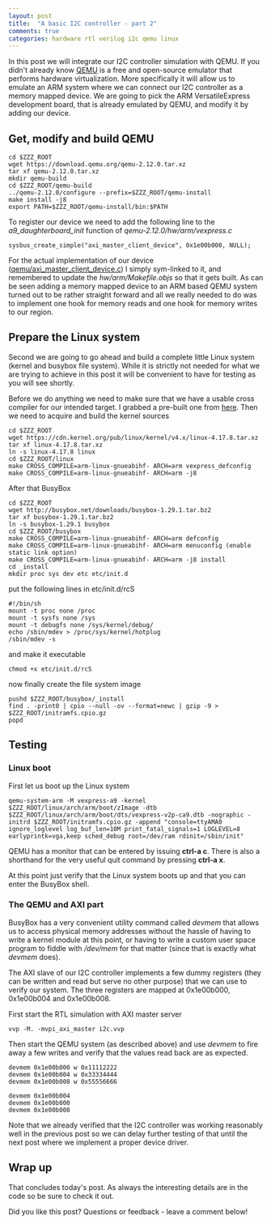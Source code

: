 ```yaml
---
layout: post
title:  "A basic I2C controller - part 2"
comments: true
categories: hardware rtl verilog i2c qemu linux
---
```


In this post we will integrate our I2C controller simulation with QEMU. If
you didn't already know [QEMU](https://en.wikipedia.org/wiki/QEMU) is a free and
open-source emulator that performs hardware virtualization. More specifically
it will allow us to emulate an ARM system where we can connect our I2C
controller as a memory mapped device. We are going to pick the ARM
VersatileExpress development board, that is already emulated by QEMU, and
modify it by adding our device.

## Get, modify and build QEMU
```
cd $ZZZ_ROOT
wget https://download.qemu.org/qemu-2.12.0.tar.xz
tar xf qemu-2.12.0.tar.xz
mkdir qemu-build
cd $ZZZ_ROOT/qemu-build
../qemu-2.12.0/configure --prefix=$ZZZ_ROOT/qemu-install
make install -j8
export PATH=$ZZZ_ROOT/qemu-install/bin:$PATH
```

To register our device we need to add the following line to the
*a9_daughterboard_init* function of *qemu-2.12.0/hw/arm/vexpress.c*
```
sysbus_create_simple("axi_master_client_device", 0x1e00b000, NULL);
```
For the actual implementation of our device
([qemu/axi_master_client_device.c](https://github.com/markus-zzz/i2c-controller/blob/master/qemu/axi_master_client_device.c))
I simply sym-linked to it, and remembered to update the *hw/arm/Makefile.objs*
so that it gets built. As can be seen adding a memory mapped device to an ARM
based QEMU system turned out to be rather straight forward and all we really
needed to do was to implement one hook for memory reads and one hook for memory
writes to our region.

## Prepare the Linux system
Second we are going to go ahead and build a complete little Linux system
(kernel and busybox file system). While it is strictly not needed for what we
are trying to achieve in this post it will be convenient to have for testing as
you will see shortly.

Before we do anything we need to make sure that we have a usable cross compiler
for our intended target. I grabbed a pre-built one from
[here](https://releases.linaro.org/components/toolchain/binaries/latest-6/arm-linux-gnueabihf/).
Then we need to acquire and build the kernel sources
```
cd $ZZZ_ROOT
wget https://cdn.kernel.org/pub/linux/kernel/v4.x/linux-4.17.8.tar.xz
tar xf linux-4.17.8.tar.xz
ln -s linux-4.17.8 linux
cd $ZZZ_ROOT/linux
make CROSS_COMPILE=arm-linux-gnueabihf- ARCH=arm vexpress_defconfig
make CROSS_COMPILE=arm-linux-gnueabihf- ARCH=arm -j8
```
After that BusyBox
```
cd $ZZZ_ROOT
wget http://busybox.net/downloads/busybox-1.29.1.tar.bz2
tar xf busybox-1.29.1.tar.bz2
ln -s busybox-1.29.1 busybox
cd $ZZZ_ROOT/busybox
make CROSS_COMPILE=arm-linux-gnueabihf- ARCH=arm defconfig
make CROSS_COMPILE=arm-linux-gnueabihf- ARCH=arm menuconfig (enable static link option)
make CROSS_COMPILE=arm-linux-gnueabihf- ARCH=arm -j8 install
cd _install
mkdir proc sys dev etc etc/init.d
```
put the following lines in etc/init.d/rcS
```
#!/bin/sh
mount -t proc none /proc
mount -t sysfs none /sys
mount -t debugfs none /sys/kernel/debug/
echo /sbin/mdev > /proc/sys/kernel/hotplug
/sbin/mdev -s
```
and make it executable
```
chmod +x etc/init.d/rcS
```
now finally create the file system image
```
pushd $ZZZ_ROOT/busybox/_install
find . -print0 | cpio --null -ov --format=newc | gzip -9 > $ZZZ_ROOT/initramfs.cpio.gz
popd
```

## Testing

### Linux boot
First let us boot up the Linux system
```
qemu-system-arm -M vexpress-a9 -kernel $ZZZ_ROOT/linux/arch/arm/boot/zImage -dtb $ZZZ_ROOT/linux/arch/arm/boot/dts/vexpress-v2p-ca9.dtb -nographic -initrd $ZZZ_ROOT/initramfs.cpio.gz -append "console=ttyAMA0 ignore_loglevel log_buf_len=10M print_fatal_signals=1 LOGLEVEL=8 earlyprintk=vga,keep sched_debug root=/dev/ram rdinit=/sbin/init"
```
QEMU has a monitor that can be entered by issuing **ctrl-a c**. There is also a
shorthand for the very useful quit command by pressing **ctrl-a x**.


At this point just verify that the Linux system boots up and that you can enter
the BusyBox shell.

### The QEMU and AXI part
BusyBox has a very convenient utility command called *devmem* that allows us to
access physical memory addresses without the hassle of having to write a kernel
module at this point, or having to write a custom user space program to fiddle
with */dev/mem* for that matter (since that is exactly what *devmem* does).

The AXI slave of our I2C controller implements a few dummy registers (they can
be written and read but serve no other purpose) that we can use to verify our
system. The three registers are mapped at 0x1e00b000, 0x1e00b004 and
0x1e00b008.

First start the RTL simulation with AXI master server
```
vvp -M. -mvpi_axi_master i2c.vvp
```
Then start the QEMU system (as described above) and use *devmem* to fire away a
few writes and verify that the values read back are as expected.

```
devmem 0x1e00b000 w 0x11112222
devmem 0x1e00b004 w 0x33334444
devmem 0x1e00b008 w 0x55556666

devmem 0x1e00b004
devmem 0x1e00b000
devmem 0x1e00b008
```
Note that we already verified that the I2C controller was working reasonably
well in the previous post so we can delay further testing of that until the
next post where we implement a proper device driver.

## Wrap up
That concludes today's post. As always the interesting details are in the code
so be sure to check it out.

Did you like this post? Questions or feedback - leave a comment below!

